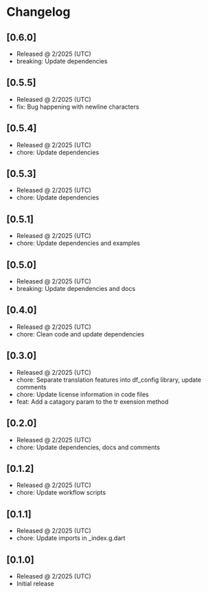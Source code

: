 # Changelog

## [0.6.0]

- Released @ 2/2025 (UTC)
- breaking: Update dependencies

## [0.5.5]

- Released @ 2/2025 (UTC)
- fix: Bug happening with newline characters

## [0.5.4]

- Released @ 2/2025 (UTC)
- chore: Update dependencies

## [0.5.3]

- Released @ 2/2025 (UTC)
- chore: Update dependencies

## [0.5.1]

- Released @ 2/2025 (UTC)
- chore: Update dependencies and examples

## [0.5.0]

- Released @ 2/2025 (UTC)
- breaking: Update dependencies and docs

## [0.4.0]

- Released @ 2/2025 (UTC)
- chore: Clean code and update dependencies

## [0.3.0]

- Released @ 2/2025 (UTC)
- chore: Separate translation features into df_config library, update comments
- chore: Update license information in code files
- feat: Add a catagory param to the tr exension method

## [0.2.0]

- Released @ 2/2025 (UTC)
- chore: Update dependencies, docs and comments

## [0.1.2]

- Released @ 2/2025 (UTC)
- chore: Update workflow scripts

## [0.1.1]

- Released @ 2/2025 (UTC)
- chore: Update imports in \_index.g.dart

## [0.1.0]

- Released @ 2/2025 (UTC)
- Initial release
